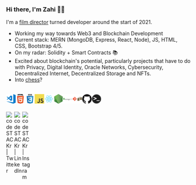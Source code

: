 ### Hi there, I'm Zahi 👋🏼

I'm a [film director] turned developer around the start of 2021.

* Working my way towards Web3 and Blockchain Development
* Current stack: MERN (MongoDB, Express, React, Node), JS, HTML, CSS, Bootstrap 4/5.
* On my radar: Solidity + Smart Contracts 📚
* Excited about blockchain's potential, particularly projects that have to do with Privacy, Digital Identity, Oracle Networks, Cybersecurity, Decentralized Internet, Decentralized Storage and NFTs.
* Into [chess]?

<br />

<img align="left" alt="Visual Studio Code" width="26px" src="https://raw.githubusercontent.com/github/explore/80688e429a7d4ef2fca1e82350fe8e3517d3494d/topics/visual-studio-code/visual-studio-code.png"/>
<img align="left" alt="HTML5" width="26px" src="https://raw.githubusercontent.com/github/explore/80688e429a7d4ef2fca1e82350fe8e3517d3494d/topics/html/html.png"/>
<img align="left" alt="CSS3" width="26px" src="https://raw.githubusercontent.com/github/explore/80688e429a7d4ef2fca1e82350fe8e3517d3494d/topics/css/css.png"/>
<img align="left" alt="JavaScript" width="26px" src="https://raw.githubusercontent.com/github/explore/80688e429a7d4ef2fca1e82350fe8e3517d3494d/topics/javascript/javascript.png"/>
<img align="left" alt="React" width="26px" src="https://raw.githubusercontent.com/github/explore/80688e429a7d4ef2fca1e82350fe8e3517d3494d/topics/react/react.png"/>
<img align="left" alt="Node.js" width="26px" src="https://raw.githubusercontent.com/github/explore/80688e429a7d4ef2fca1e82350fe8e3517d3494d/topics/nodejs/nodejs.png"/>
<img align="left" alt="MongoDB" width="26px" src="https://raw.githubusercontent.com/github/explore/80688e429a7d4ef2fca1e82350fe8e3517d3494d/topics/mongodb/mongodb.png"/>
<img align="left" alt="Git" width="26px" src="https://raw.githubusercontent.com/github/explore/80688e429a7d4ef2fca1e82350fe8e3517d3494d/topics/git/git.png"/>
<img align="left" alt="GitHub" width="26px" src="https://raw.githubusercontent.com/github/explore/78df643247d429f6cc873026c0622819ad797942/topics/github/github.png"/>
<img align="left" alt="Terminal" width="26px" src="https://raw.githubusercontent.com/github/explore/80688e429a7d4ef2fca1e82350fe8e3517d3494d/topics/terminal/terminal.png"/>

<br />
<br />

[<img align="left" alt="codeSTACKr | Twitter" width="22px" src="https://cdn.jsdelivr.net/npm/simple-icons@v3/icons/twitter.svg" />][twitter]
[<img align="left" alt="codeSTACKr | LinkedIn" width="22px" src="https://cdn.jsdelivr.net/npm/simple-icons@v3/icons/linkedin.svg" />][linkedin]
[<img align="left" alt="codeSTACKr | Instagram" width="22px" src="https://cdn.jsdelivr.net/npm/simple-icons@v3/icons/instagram.svg" />][instagram]

[film director]: http://zahifarah.com/
[chess]: https://www.chess.com/member/vaylxx
[twitter]: https://twitter.com/ZahiFarah
[instagram]: https://www.instagram.com/zahi.farah/
[linkedin]: https://www.linkedin.com/in/zahi-farah/

<!-- <img
         align="left"
         alt="Sass"
         width="26px"
         src="https://raw.githubusercontent.com/github/explore/80688e429a7d4ef2fca1e82350fe8e3517d3494d/topics/sass/sass.png"
/>  -->
<!--       <img
         align="left"
         alt="Gatsby"
         width="26px"
         src="https://raw.githubusercontent.com/github/explore/e94815998e4e0713912fed477a1f346ec04c3da2/topics/gatsby/gatsby.png"
      /> -->
<!--       <img
         align="left"
         alt="GraphQL"
         width="26px"
         src="https://raw.githubusercontent.com/github/explore/80688e429a7d4ef2fca1e82350fe8e3517d3494d/topics/graphql/graphql.png"
      /> -->
<!--       <img
         align="left"
         alt="Deno"
         width="26px"
         src="https://raw.githubusercontent.com/github/explore/361e2821e2dea67711cde99c9c40ed357061cf27/topics/deno/deno.png"
      /> -->
<!--       <img
         align="left"
         alt="SQL"
         width="26px"
         src="https://raw.githubusercontent.com/github/explore/80688e429a7d4ef2fca1e82350fe8e3517d3494d/topics/sql/sql.png"
      /> -->
<!--       <img
         align="left"
         alt="MySQL"
         width="26px"
         src="https://raw.githubusercontent.com/github/explore/80688e429a7d4ef2fca1e82350fe8e3517d3494d/topics/mysql/mysql.png"
/> -->
